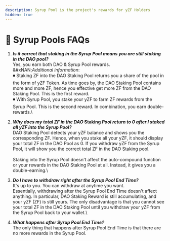```yaml
---
description: Syrup Pool is the project's rewards for yZF Holders
hidden: true
---
```


# 🍮 Syrup Pools FAQs

1. _**Is it correct that staking in the Syrup Pool means you are still staking in the DAO pool?**_\
   Yes, you earn both DAO & Syrup Pool rewards. \
   &#xNAN;_&#x41;dditional information_: \
   ◾ Staking ZF into the DAO Staking Pool returns you a share of the pool in the form of yZF Token. As time goes by, the DAO Staking Pool contains more and more ZF, hence you effective get more ZF from the DAO Staking Pool. This is the first reward. \
   ◾ With Syrup Pool, you stake your yZF to farm ZF rewards from the Syrup Pool. This is the second reward. In combination, you earn double-rewards.\

2. _**Why does my total ZF in the DAO**_**&#x20;Staking&#x20;**_**Pool return to 0 after I staked all yZF into the Syrup Pool?**_ \
   DAO Staking Pool detects your yZF balance and shows you the corresponding ZF. Hence, when you stake all your yZF, it should display your total ZF in the DAO Pool as 0. If you withdraw yZF from the Syrup Pool, it will show you the correct total ZF in the DAO Staking pool.\
   \
   Staking into the Syrup Pool doesn't affect the auto-compound function or your rewards in the DAO Staking Pool at all. Instead, it gives you a double-earning.\

3. _**Do I have to withdraw right after the Syrup Pool End Time?**_ \
   It's up to you. You can withdraw at anytime you want. \
   Essentially, withdrawing after the Syrup Pool End Time doesn't affect anything. In particular, DAO Staking Reward is still accumulating, and your yZF (ZF) is still yours. The only disadvantage is that you cannot see your total ZF in the DAO Staking Pool until you withdraw your yZF from the Syrup Pool back to your wallet.\

4. _**What happens after Syrup Pool End Time?**_ \
   The only thing that happens after Syrup Pool End Time is that there are no more rewards in the Syrup Pool.

